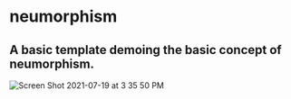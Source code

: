 # neumorphism

## A basic template demoing the basic concept of neumorphism.

![Screen Shot 2021-07-19 at 3 35 50 PM](https://user-images.githubusercontent.com/68121283/126223915-c11b526c-ca4e-42e9-b3c8-56446c6b5b04.png)
